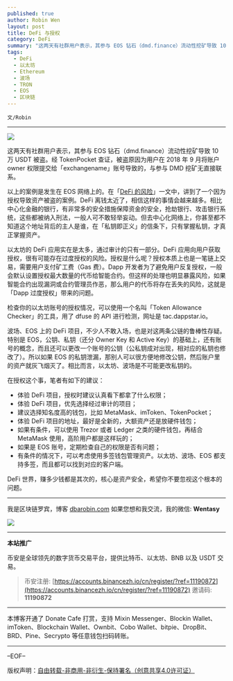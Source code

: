 ```yaml
---
published: true
author: Robin Wen
layout: post
title: DeFi 与授权
category: DeFi
summary: "这两天有社群用户表示，其参与 EOS 钻石（dmd.finance）流动性挖矿导致 10 万 USDT 被盗。经 TokenPocket 查证，被盗原因为用户在 2018 年 9 月将账户 owner 权限提交给「exchangename」账号导致的，与参与 DMD 挖矿无直接联系。波场、EOS 上的 DeFi 项目，不少人不敢入场，也是对这两条公链的鲁棒性存疑。特别是 EOS，公钥、私钥（还分 Owner Key 和 Active Key）的基础上，还有账号的概念，而且还可以更改一个账号的公钥（公私钥成对出现，相对应的私钥也修改了）。所以如果 EOS 的私钥泄漏，那别人可以很方便地修改公钥，然后账户你的资产就灰飞烟灭了。相比而言，以太坊、波场是不可能更改私钥的。DeFi 世界，赚多少钱都是其次的，核心是资产安全，希望你不要忽视这个根本的问题。"
tags:
  - DeFi
  - 以太坊
  - Ethereum
  - 波场
  - TRON
  - EOS
  - 区块链
---
```


`文/Robin`

***

![](https://cdn.dbarobin.com/el95w6s.png)

这两天有社群用户表示，其参与 EOS 钻石（dmd.finance）流动性挖矿导致 10 万 USDT 被盗。经 TokenPocket 查证，被盗原因为用户在 2018 年 9 月将账户 owner 权限提交给「exchangename」账号导致的，与参与 DMD 挖矿无直接联系。

以上的案例是发生在 EOS 网络上的。在「[DeFi 的风险](https://dbarobin.com/2020/09/06/defi-risk/)」一文中，讲到了一个因为授权导致资产被盗的案例。DeFi 离钱太近了，相信这样的事情会越来越多。相比中心化金融的银行，有非常多的安全措施保障资金的安全，抢劫银行、攻击银行系统，这些都被纳入刑法，一般人可不敢轻举妄动。但去中心化网络上，你甚至都不知道这个地址背后的主人是谁，在「私钥即正义」的信条下，只有掌握私钥，才真正掌握资产。

以太坊的 DeFi 应用实在是太多，通过审计的只有一部分。DeFi 应用向用户获取授权，很有可能存在过度授权的风险。授权是什么呢？授权本质上也是一笔链上交易，需要用户支付矿工费（Gas 费）。Dapp 开发者为了避免用户反复授权，一般会默认设置授权最大数量的代币给智能合约。但这样的处理也明显暴露风险，如果智能合约出现漏洞或合约管理员作恶，那么用户的代币将存在丢失的风险，这就是「Dapp 过度授权」带来的问题。

检查你的以太坊账号的授权情况，可以使用一个名叫「Token Allowance Checker」的工具，用了 dfuse 的 API 进行检测，网址是 tac.dappstar.io。

波场、EOS 上的 DeFi 项目，不少人不敢入场，也是对这两条公链的鲁棒性存疑。特别是 EOS，公钥、私钥（还分 Owner Key 和 Active Key）的基础上，还有账号的概念，而且还可以更改一个账号的公钥（公私钥成对出现，相对应的私钥也修改了）。所以如果 EOS 的私钥泄漏，那别人可以很方便地修改公钥，然后账户里的资产就灰飞烟灭了。相比而言，以太坊、波场是不可能更改私钥的。

在授权这个事，笔者有如下的建议：

* 体验 DeFi 项目，授权时建议认真看下都拿了什么权限；
* 体验 DeFi 项目，优先选择经过审计的项目；
* 建议选择知名度高的钱包，比如 MetaMask、imToken、TokenPocket；
* 体验 DeFi 项目的地址，最好是全新的，大额资产还是放硬件钱包；
* 如果有条件，可以使用 Trezor 或者 Ledger 之类的硬件钱包，再结合 MetaMask 使用，高阶用户都是这样玩的；
* 如果是 EOS 账号，定期检查自己的权限是否有问题；
* 有条件的情况下，可以考虑使用多签钱包管理资产。以太坊、波场、EOS 都支持多签，而且都可以找到对应的客户端。

DeFi 世界，赚多少钱都是其次的，核心是资产安全，希望你不要忽视这个根本的问题。

***

我是区块链罗宾，博客 [dbarobin.com](https://dbarobin.com/)
如果您想和我交流，我的微信: **Wentasy**

![](https://cdn.dbarobin.com/v4yywe2.png)

***

**本站推广**

币安是全球领先的数字货币交易平台，提供比特币、以太坊、BNB 以及 USDT 交易。

> 币安注册: [https://accounts.binancezh.io/cn/register/?ref=11190872](https://accounts.binancezh.io/cn/register/?ref=11190872)
> 邀请码: **11190872**

***

本博客开通了 Donate Cafe 打赏，支持 Mixin Messenger、Blockin Wallet、imToken、Blockchain Wallet、Ownbit、Cobo Wallet、bitpie、DropBit、BRD、Pine、Secrypto 等任意钱包扫码转账。

<center>
    <div class="--donate-button"
         data-button-id="f8b9df0d-af9a-460d-8258-d3f435445075"
    ></div>
</center>

***

–EOF–

版权声明：[自由转载-非商用-非衍生-保持署名（创意共享4.0许可证）](http://creativecommons.org/licenses/by-nc-nd/4.0/deed.zh)
